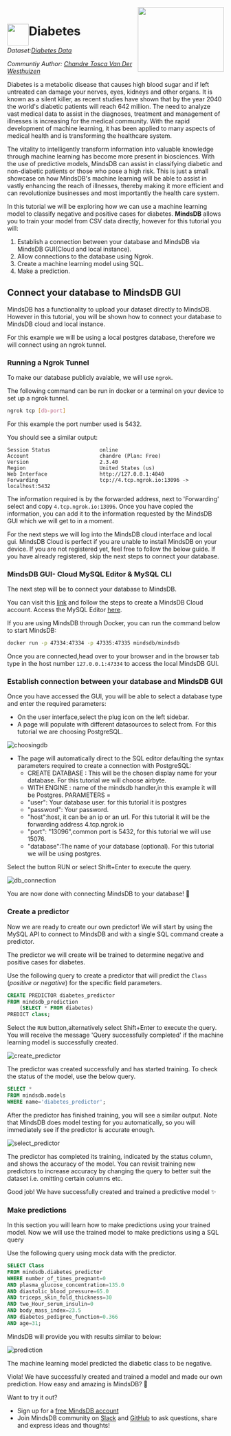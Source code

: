 <div style="float:right;" ><img src="/assets/tutorials/diabetes/pg4admin/images.png" width="200" height="150" /></div><div> <img src="/assets/tutorials/diabetes/pg4admin/diabetes_logo.png" style="float:left;" width="50" height="50" /><h1><strong>Diabetes</strong></h1></div>

*Dataset:[Diabetes Data](https://github.com/mindsdb/mindsdb-examples/blob/a43f66f0250c460c0c4a0793baa941307b09c9f2/others/diabetes_example/dataset/diabetes-train.csv)*

*Communtiy Author: [Chandre Tosca Van Der Westhuizen](https://github.com/chandrevdw31)*

Diabetes is a metabolic disease that causes high blood sugar and if left untreated can damage your nerves, eyes, kidneys and other organs. It is known as a silent killer, as recent studies have shown that by the year 2040 the world's diabetic patients will reach 642 million. The need to analyze vast medical data to assist in the diagnoses, treatment and management of illnesses is increasing for the medical community. With the rapid development of machine learning, it has been applied to many aspects of medical health and is transforming the healthcare system.

The vitality to intelligently transform information into valuable knowledge through machine learning has become more present in biosciences. With the use of predictive models, MindsDB can assist in classifying diabetic and non-diabetic patients or those who pose a high risk. This is just a small showcase on how MindsDB's machine learning will be able to assist in vastly enhancing the reach of illnesses, thereby making it more efficient and can revolutionize businesses and most importantly the health care system.

In this tutorial we will be exploring how we can use a machine learning model to classify negative and positive cases for diabetes.
**MindsDB** allows you to train your model from CSV data directly, however for this tutorial you will:

1. Establish a connection between your database and MindsDB via MindsDB GUI(Cloud and local instance).
2. Allow connections to the database using Ngrok.
3. Create a machine learning model using SQL.
4. Make a prediction.

## Connect your database to MindsDB GUI

MindsDB has a functionality to upload your dataset directly to MindsDB. However in this tutorial, you will be shown how to connect your database to MindsDB cloud and local instance.

For this example we will be using a local postgres database, therefore we will connect using an ngrok tunnel.

### Running a Ngrok Tunnel

To make our database publicly avaiable, we will use `ngrok`.

The following command can be run in docker or a terminal on your device to set up a ngrok tunnel.

```bash
ngrok tcp [db-port]
```

For this example the port number used is 5432.

You should see a similar output:

```console
Session Status                online
Account                       chandre (Plan: Free)
Version                       2.3.40
Region                        United States (us)
Web Interface                 http://127.0.0.1:4040
Forwarding                    tcp://4.tcp.ngrok.io:13096 -> localhost:5432
```

The information required is by the forwarded address, next to 'Forwarding' select and copy `4.tcp.ngrok.io:13096`. Once you have copied the information, you can add it to the information requested by the MindsDB GUI which we will get to in a moment.

For the next steps we will log into the MindsDB cloud interface and local gui. MindsDB Cloud is perfect if you are unable to install MindsDB on your device. If you are not registered yet, feel free to follow the below guide. If you have already registered, skip the next steps to connect your database.

### MindsDB GUI- Cloud MySQL Editor & MySQL CLI

The next step will be to connect your database to MindsDB.

You can visit this [link](https://docs.mindsdb.com/setup/cloud/) and follow the steps to create a MindsDB Cloud account. Access the MySQL Editor [here](https://cloud.mindsdb.com/).

If you are using MindsDB through Docker, you can run the command below to start MindsDB:

```bash
docker run -p 47334:47334 -p 47335:47335 mindsdb/mindsdb
```

Once you are connected,head over to your browser and in the browser tab type in the host number `127.0.0.1:47334` to access the local MindsDB GUI.

### Establish connection between your database and MindsDB GUI

Once you have accessed the GUI, you will be able to select a database type and enter the required parameters:
- On the user interface,select the plug icon on the left sidebar.
- A page will populate with different datasources to select from. For this tutorial we are choosing PostgreSQL.

![choosingdb](/assets/tutorials/diabetes/database.png)

- The page will automatically direct to the SQL editor defaulting the syntax parameters required to create a connection with PostgreSQL:
    - CREATE DATABASE : This will be the chosen display name for your database. For this tutorial we will choose airbyte.
    - WITH ENGINE : name of the mindsdb handler,in this example it will be Postgres.
    PARAMETERS = 
    - "user": Your database user. for this tutorial it is postgres
    - "password": Your password.
    - "host":host, it can be an ip or an url. For this tutorial it will be the forwarding address 4.tcp.ngrok.io
    - "port": "13096",common port is 5432, for this tutorial we will use 15076.
    - "database":The name of your database (optional). For this tutorial we will be using postgres.

Select the button RUN or select Shift+Enter to execute the query.

![db_connection](/assets/tutorials/diabetes/DBdiabetes.png)

You are now done with connecting MindsDB to your database! 🚀

### Create a predictor

Now we are ready to create our own predictor! We will start by using the MySQL API to connect to MindsDB and with a single SQL command create a predictor.

The predictor we will create will be trained to determine negative and positive cases for diabetes.

Use the following query to create a predictor that will predict the `Class` (*positive or negative*) for the specific field parameters.

```sql
CREATE PREDICTOR diabetes_predictor
FROM mindsdb_prediction
    (SELECT * FROM diabetes)
PREDICT class;
```

Select the `RUN` button,alternatively select Shift+Enter to execute the query. You will receive the message 'Query successfully completed' if the machine learning model is successfully created.

![create_predictor](/assets/tutorials/diabetes/create_predictor.png)

The predictor was created successfully and has started training. To check the status of the model, use the below query.

```sql
SELECT *
FROM mindsdb.models
WHERE name='diabetes_predictor';
```

After the predictor has finished training, you will see a similar output. Note that MindsDB does model testing for you automatically, so you will immediately see if the predictor is accurate enough.

![select_predictor](/assets/tutorials/diabetes/select_predictor.png)

The predictor has completed its training, indicated by the status column, and shows the accuracy of the model.
You can revisit training new predictors to increase accuracy by changing the query to better suit the dataset i.e. omitting certain columns etc.

Good job! We have successfully created and trained a predictive model ✨

### Make predictions

In this section you will learn how to make predictions using your trained model.
Now we will use the trained model to make predictions using a SQL query

Use the following query using mock data with the predictor.


```sql
SELECT Class
FROM mindsdb.diabetes_predictor
WHERE number_of_times_pregnant=0
AND plasma_glucose_concentration=135.0 
AND diastolic_blood_pressure=65.0
AND triceps_skin_fold_thickness=30 
AND two_Hour_serum_insulin=0
AND body_mass_index=23.5 
AND diabetes_pedigree_function=0.366
AND age=31;
```

MindsDB will provide you with results similar to below:

![prediction](/assets/tutorials/diabetes/prediction.png)

The machine learning model predicted the diabetic class to be negative.

Viola! We have successfully created and trained a model and made our own prediction. How easy and amazing is MindsDB? 🎉

Want to try it out?

* Sign up for a [free MindsDB account](https://cloud.mindsdb.com/signup?utm_medium=community&utm_source=ext.%20blogs&utm_campaign=blog-crop-detection)
* Join MindsDB community on [Slack](https://join.slack.com/t/mindsdbcommunity/shared_invite/zt-o8mrmx3l-5ai~5H66s6wlxFfBMVI6wQ) and [GitHub](https://github.com/mindsdb/mindsdb/discussions) to ask questions, share and express ideas and thoughts!
